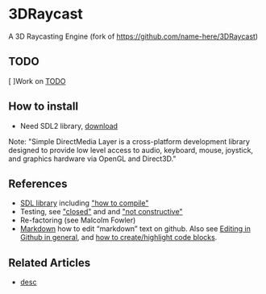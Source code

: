 # 3DRaycast
A 3D Raycasting Engine (fork of https://github.com/name-here/3DRaycast)

## TODO
[ ]Work on [TODO](TODO.md)


## How to install
* Need SDL2 library, [download](https://www.libsdl.org/download-2.0.php)

Note: "Simple DirectMedia Layer is a cross-platform development library designed to provide low level access to audio, keyboard, mouse, joystick, and graphics hardware via OpenGL and Direct3D."


## References
* [SDL library](https://wiki.libsdl.org/) including ["how to compile"](https://wiki.libsdl.org/Installation) 
* Testing, see ["closed"](https://stackoverflow.com/questions/91384/unit-testing-for-c-code-tools-and-methodology) and and ["not constructive"](https://stackoverflow.com/questions/242926/comparison-of-c-unit-test-frameworks)
* Re-factoring (see Malcolm Fowler)
* [Markdown](https://daringfireball.net/projects/markdown/) how to edit “markdown” text on github. 
Also see [Editing in Github in general](https://help.github.com/articles/about-writing-and-formatting-on-github/), 
and [how to create/highlight code blocks](https://help.github.com/articles/creating-and-highlighting-code-blocks/).


## Related Articles
* [desc](uri)
